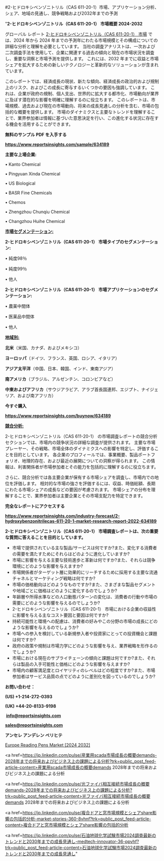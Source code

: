 #2-ヒドロキシベンゾニトリル（CAS 611-20-1）市場、アプリケーション分析、シェア、地域の見通し、競争戦略および2032年までの予測

"<strong>2-ヒドロキシベンゾニトリル（CAS 611-20-1） 市場概要 2024-2032</strong>

グローバル レポート <a href=https://www.reportsinsights.com/sample/634189>2-ヒドロキシベンゾニトリル（CAS 611-20-1） 市場</a> では、2024 年から 2024 年までの予測年にわたる市場規模とその構成についての詳細な分析と理解を必要としています。 当社の調査アナリストは、一次および二次調査手法を使用して、企業に関連する過去の傾向と現在の市場状況を調査し、重要な洞察と市場予測を提供します。 これには、2032 年までに収益と市場シェアを拡大​​するための新しいテクノロジーと革新的なソリューションが含まれています。

このレポートでは、経済成長の現状、新たな傾向、経済成長の政治的および規制上のリスク、およびこの成長に寄与するいくつかの要因も強調しています。 これは、企業が政府の規制、個人支出、世界的に拡大する都市化、市場動向が業界に及ぼす潜在的な影響を明確に理解するのに役立ちます。 このレポートは、市場規模、過去および現在の市場動向、将来の成長見通しの分析を含む、市場の包括的な概要を提供します。 市場のダイナミクスと主要なトレンドを理解することで、業界参加者は情報に基づいた意思決定を行い、この進化する状況に存在する機会を活用することができます。

<strong><b>無料のサンプル PDF を入手する</b></strong>

<a href=https://www.reportsinsights.com/sample/634189><strong><u>https://www.reportsinsights.com/sample/634189</u></strong></a>

<strong>主要な上場企業:</strong>

• Kanto Chemical

• Pingyuan Xinda Chemical

• US Biological

• BASR Fine Chemicals

• Chemos

• Zhengzhou Chunqiu Chemical

• Changzhou Huihe Chemical

<strong><u>市場セグメンテーション</u></strong><strong><u>:</u></strong>

<strong>2-ヒドロキシベンゾニトリル（CAS 611-20-1） 市場タイプのセグメンテーション:</strong>

• 純度98％

• 純度99％

• 他人

<strong>2-ヒドロキシベンゾニトリル（CAS 611-20-1） 市場アプリケーションのセグメンテーション:</strong>

• 農薬中間体

• 医薬品中間体

• 他人

<strong><u>地域別</u></strong><strong><u>:</u></strong>

<strong>北米</strong>（米国、カナダ、およびメキシコ）

<strong>ヨーロッパ</strong>（ドイツ、フランス、英国、ロシア、イタリア）

<strong>アジア太平洋</strong>（中国、日本、韓国、インド、東南アジア）

<strong>南アメリカ</strong>（ブラジル、アルゼンチン、コロンビアなど）

<strong>中東およびアフリカ</strong>（サウジアラビア、アラブ首長国連邦、エジプト、ナイジェリア、および南アフリカ）

<strong>今すぐ購入</strong>

<a href=https://www.reportsinsights.com/buynow/634189><strong><u>https://www.reportsinsights.com/buynow/634189</u></strong></a>

<strong><u>競合分析:</u></strong>

2-ヒドロキシベンゾニトリル（CAS 611-20-1） の市場調査レポートの競合分析セクションでは、市場内の競争状況の詳細な調査が提供されます。 主要な市場プレーヤー、その戦略、市場全体のダイナミクスへの影響を特定し、評価することを目的としています。 各企業のプロフィールでは、事業概要、製品ポートフォリオ、地理的存在、および最近の展開についての洞察が得られます。 この情報は、利害関係者が市場参加者とその能力を包括的に理解するのに役立ちます。

さらに、競合分析では各主要企業が保有する市場シェアを調査し、市場内での地位を評価します。 相対的な市場の強さを評価するには、収益、時価総額、長期にわたる市場シェアの成長などの要因が考慮されます。 市場シェアの分布を理解することで、業界参加者は主要企業とその市場支配力を特定できます。

<strong>完全なレポートにアクセスする</strong>

<a href=https://www.reportsinsights.com/industry-forecast/2-hydroxybenzonitrilecas-611-20-1-market-research-report-2022-634189><strong><u><b>https://www.reportsinsights.com/industry-forecast/2-hydroxybenzonitrilecas-611-20-1-market-research-report-2022-634189</b></u></strong></a>

<strong><b>2-ヒドロキシベンゾニトリル（CAS 611-20-1） 市場調査レポートは、次の重要な質問に答えることを目的としています。</b></strong>
<ul>
  <li>市場で提供されている主な製品/サービスは何ですか?また、変化する消費者の需要を満たすためにそれらはどのように進化していますか?</li>
  <li>市場に影響を与える主要な技術進歩と革新は何ですか?また、それらは競争環境にどのような影響を与えますか?</li>
  <li>市場関係者がターゲット層に効果的にリーチするために採用する主要な流通チャネルとマーケティング戦略は何ですか?</li>
  <li>市場の価格動向はどのようなものですか?また、さまざまな製品セグメントや地域ごとに価格はどのように変化するのでしょうか?</li>
  <li>年齢層や所得水準などの人口動態パターンの変化は、消費者の行動や市場の需要にどのような影響を与えるのでしょうか?</li>
  <li>2-ヒドロキシベンゾニトリル（CAS 611-20-1） 市場における企業の収益性に影響を与える主なコスト要因と要因は何ですか?</li>
  <li>持続可能性と環境への配慮は、消費者の好みやこの分野の市場の成長にどのような影響を与えるのでしょうか?</li>
  <li>市場への参入を検討している新規参入者や投資家にとっての投資機会と課題は何ですか?</li>
  <li>政府の政策や規制は市場力学にどのような影響を与え、業界戦略を形作るのでしょうか?</li>
  <li>市場における現在のサプライチェーンの傾向と課題は何ですか?また、それらは製品の入手可能性と価格にどのような影響を与えますか?</li>
  <li>市場内の顧客満足度とロイヤリティのレベルはどの程度ですか?また、市場参加者はサービス品質の点でどのように差別化を図っているのでしょうか?</li>
</ul>
<strong>お問い合わせ：</strong>

<strong>(US) +1-214-272-0393</strong>

<strong>(UK) +44-20-8133-9198</strong>

<strong> </strong><a href=info@reportsinsights.com><strong><u>info@reportsinsights.com</u></strong></a>

<a href=sales@reportsinsights.com><strong><u>sales@reportsinsights.com</u></strong></a>

<strong>アンセレ アンデレン ベリヒテ</strong>

<a href=https://www.linkedin.com/pulse/europe-reading-pens-market-in-depth-analysis-3jsaf/>Europe Reading Pens Market [2024 2032]</a>

<a href=https://jp.linkedin.com/pulse/産業用scada市場成長の概要demands-2028年までの将来およびビジネス上の課題による分析?trk=public_post_feed-article-content>産業用scada市場成長の概要demands 2028年までの将来およびビジネス上の課題による分析</a>

<a href=https://jp.linkedin.com/pulse/光ファイバ相互接続市場成長の概要demands-2028年までの将来およびビジネス上の課題による分析?trk=public_post_feed-article-content>光ファイバ相互接続市場成長の概要demands 2028年までの将来およびビジネス上の課題による分析</a>

<a href=https://jp.linkedin.com/pulse/複合ドアと窓市場規模とシェアshare影響の包括的分析-market-stories-360-8vhnf?trk=public_post_feed-article-content>複合ドアと窓市場規模とシェアshare影響の包括的分析</a>

<a href=https://jp.linkedin.com/pulse/石油地球化学試験市場2024調査最新のトレンドと2030年までの成長見通し-medtech-innovator-36-ppvhf?trk=public_post_feed-article-content>石油地球化学試験市場2024調査最新のトレンドと2030年までの成長見通し</a>"
